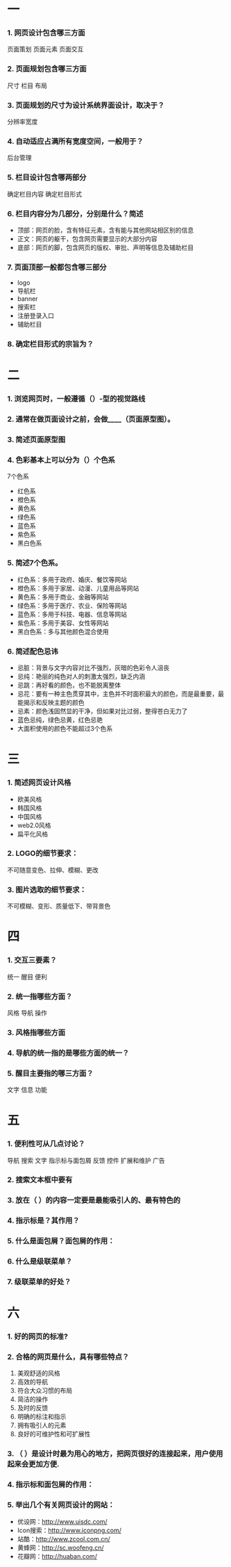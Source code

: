 # 一
### 1. 网页设计包含哪三方面
页面策划 页面元素 页面交互

### 2. 页面规划包含哪三方面
尺寸 栏目 布局

### 3. 页面规划的尺寸为设计系统界面设计，取决于？
分辨率宽度

### 4. 自动适应占满所有宽度空间，一般用于？
后台管理

### 5. 栏目设计包含哪两部分
确定栏目内容   确定栏目形式

### 6. 栏目内容分为几部分，分别是什么？简述
* 顶部：网页的脸，含有特征元素，含有能与其他网站相区别的信息 
* 正文：网页的躯干，包含网页需要显示的大部分内容
* 底部：网页的脚，包含网页的版权、审批、声明等信息及辅助栏目

### 7. 页面顶部一般都包含哪三部分
* logo
* 导航栏
* banner
* 搜索栏
* 注册登录入口
* 辅助栏目

### 8. 确定栏目形式的宗旨为？


# 二
### 1. 浏览网页时，一般遵循（）-型的视觉路线


### 2. 通常在做页面设计之前，会做____（页面原型图）。


### 3. 简述页面原型图


### 4. 色彩基本上可以分为（）个色系
7个色系
  
* 红色系
* 橙色系
* 黄色系
* 绿色系
* 蓝色系
* 紫色系
* 黑白色系

### 5. 简述7个色系。
* 红色系：多用于政府、婚庆、餐饮等网站
* 橙色系：多用于家居、动漫、儿童用品等网站
* 黄色系：多用于商业、金融等网站
* 绿色系：多用于医疗、农业、保险等网站
* 蓝色系：多用于科技、电器、信息等网站
* 紫色系：多用于美容、女性等网站
* 黑白色系：多与其他颜色混合使用

### 6. 简述配色忌讳
* 忌脏：背景与文字内容对比不强烈，灰暗的色彩令人沮丧
* 忌纯：艳丽的纯色对人的刺激太强烈，缺乏内涵
* 忌跳：再好看的颜色，也不能脱离整体
* 忌花：要有一种主色贯穿其中，主色并不时面积最大的颜色，而是最重要，最能揭示和反映主题的颜色
* 忌素：颜色浅固然显的干净，但如果对比过弱，整得苍白无力了
* 蓝色忌纯，绿色忌黄，红色忌艳
* 大面积使用的颜色不能超过3个色系

# 三 
### 1. 简述网页设计风格
* 欧美风格
* 韩国风格
* 中国风格
* web2.0风格
* 扁平化风格

### 2. LOGO的细节要求：
不可随意变色、拉伸、模糊、更改


### 3. 图片选取的细节要求：
不可模糊、变形、质量低下、带背景色


# 四
### 1. 交互三要素？
统一 醒目 便利

### 2. 统一指哪些方面？
风格 导航 操作

### 3. 风格指哪些方面


### 4. 导航的统一指的是哪些方面的统一？


### 5. 醒目主要指的哪三方面？
文字 信息 功能

# 五
### 1. 便利性可从几点讨论？
导航 搜索 文字 指示标与面包屑 反馈 控件 扩展和维护 广告

### 2. 搜索文本框中要有


### 3. 放在（ ）的内容一定要是最能吸引人的、最有特色的


### 4. 指示标是？其作用？


### 5. 什么是面包屑？面包屑的作用：


### 6. 什么是级联菜单？


### 7. 级联菜单的好处？


# 六
### 1. 好的网页的标准?


### 2. 合格的网页是什么，具有哪些特点？
1. 美观舒适的风格
2. 高效的导航
3. 符合大众习惯的布局
4. 简洁的操作
5. 及时的反馈
6. 明确的标注和指示
7. 拥有吸引人的元素
8. 良好的可维护性和可扩展性

### 3. （ ）是设计时最为用心的地方，把网页很好的连接起来，用户使用起来会更加方便.


### 4. 指示标和面包屑的作用：


### 5. 举出几个有关网页设计的网站：
* 优设网：http://www.uisdc.com/
* Icon搜索：http://www.iconpng.com/
* 站酷：http://www.zcool.com.cn/
* 黄蜂网：http://sc.woofeng.cn/
* 花瓣网：http://huaban.com/
